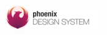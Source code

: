 <img class="flex m-auto w-50" alt="phoenix" src="./source/images/repo-logo-readme.svg" style="display: flex; margin: 0 auto; width: 50% !important;" loading="lazy">